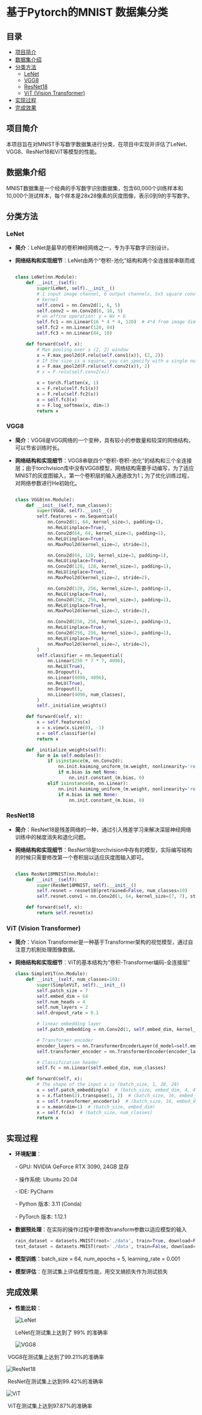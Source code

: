 # 基于Pytorch的MNIST 数据集分类

## 目录
- [项目简介](#项目简介)
- [数据集介绍](#数据集介绍)
- [分类方法](#分类方法)
  - [LeNet](#lenet)
  - [VGG8](#vgg8)
  - [ResNet18](#resnet18)
  - [ViT (Vision Transformer)](#vit-vision-transformer)
- [实现过程](#实现过程)
- [完成效果](#完成效果)

## 项目简介
本项目旨在对MNIST手写数字数据集进行分类，在项目中实现并评估了LeNet、VGG8、ResNet18和ViT等模型的性能。

## 数据集介绍
MNIST数据集是一个经典的手写数字识别数据集，包含60,000个训练样本和10,000个测试样本，每个样本是28x28像素的灰度图像，表示0到9的手写数字。

## 分类方法

### LeNet
- **简介**：LeNet是最早的卷积神经网络之一，专为手写数字识别设计。

- **网络结构和实现细节**：LeNet由两个“卷积-池化”结构和两个全连接层串联而成

  ```python
  
  class LeNet(nn.Module):
      def __init__(self):
          super(LeNet, self).__init__()
          # 1 input image channel, 6 output channels, 5x5 square convolution
          # kernel
          self.conv1 = nn.Conv2d(1, 6, 5)
          self.conv2 = nn.Conv2d(6, 16, 5)
          # an affine operation: y = Wx + b
          self.fc1 = nn.Linear(16 * 4 * 4, 120)  # 4*4 from image dimension
          self.fc2 = nn.Linear(120, 84)
          self.fc3 = nn.Linear(84, 10)
  
      def forward(self, x):
          # Max pooling over a (2, 2) window
          x = F.max_pool2d(F.relu(self.conv1(x)), (2, 2))
          # If the size is a square, you can specify with a single number
          x = F.max_pool2d(F.relu(self.conv2(x)), 2)
          # x = F.relu(self.conv2(x))
  
          x = torch.flatten(x, 1)
          x = F.relu(self.fc1(x))
          x = F.relu(self.fc2(x))
          x = self.fc3(x)
          x = F.log_softmax(x, dim=1)
          return x

### VGG8
- **简介**：VGG8是VGG网络的一个变种，具有较小的参数量和较深的网络结构，可以节省训练时长。

- **网络结构和实现细节**：VGG8串联四个“卷积-卷积-池化”的结构和三个全连接层；由于torchvision库中没有VGG8模型，网络结构需要手动编写，为了适应MNIST的灰度图输入，第一个卷积层的输入通道改为1；为了优化训练过程，对网络参数进行He初始化。

  ```python
  
  class VGG8(nn.Module):
      def __init__(self, num_classes):
          super(VGG8, self).__init__()
          self.features = nn.Sequential(
              nn.Conv2d(1, 64, kernel_size=3, padding=1),
              nn.ReLU(inplace=True),
              nn.Conv2d(64, 64, kernel_size=3, padding=1),
              nn.ReLU(inplace=True),
              nn.MaxPool2d(kernel_size=2, stride=2),
  
              nn.Conv2d(64, 128, kernel_size=3, padding=1),
              nn.ReLU(inplace=True),
              nn.Conv2d(128, 128, kernel_size=3, padding=1),
              nn.ReLU(inplace=True),
              nn.MaxPool2d(kernel_size=2, stride=2),
  
              nn.Conv2d(128, 256, kernel_size=3, padding=1),
              nn.ReLU(inplace=True),
              nn.Conv2d(256, 256, kernel_size=3, padding=1),
              nn.ReLU(inplace=True),
              nn.MaxPool2d(kernel_size=2, stride=2),
  
              nn.Conv2d(256, 256, kernel_size=3, padding=1),
              nn.ReLU(inplace=True),
              nn.Conv2d(256, 256, kernel_size=3, padding=1),
              nn.ReLU(inplace=True),
              nn.MaxPool2d(kernel_size=2, stride=2),
          )
          self.classifier = nn.Sequential(
              nn.Linear(256 * 7 * 7, 4096),
              nn.ReLU(True),
              nn.Dropout(),
              nn.Linear(4096, 4096),
              nn.ReLU(True),
              nn.Dropout(),
              nn.Linear(4096, num_classes),
          )
          self._initialize_weights()
  
      def forward(self, x):
          x = self.features(x)
          x = x.view(x.size(0), -1)
          x = self.classifier(x)
          return x
  
      def _initialize_weights(self):
          for m in self.modules():
              if isinstance(m, nn.Conv2d):
                  nn.init.kaiming_uniform_(m.weight, nonlinearity='relu')  # Initialize with He
                  if m.bias is not None:
                      nn.init.constant_(m.bias, 0)
              elif isinstance(m, nn.Linear):
                  nn.init.kaiming_uniform_(m.weight, nonlinearity='relu')  # Initialize the classifier using He
                  if m.bias is not None:
                      nn.init.constant_(m.bias, 0)

### ResNet18
- **简介**：ResNet18是残差网络的一种，通过引入残差学习来解决深层神经网络训练中的梯度消失和退化问题。

- **网络结构和实现细节**：ResNet18是torchvision中存有的模型，实际编写结构的时候只需要修改第一个卷积层以适应灰度图输入即可。

  ```python
  
  class ResNet18MNIST(nn.Module):
      def __init__(self):
          super(ResNet18MNIST, self).__init__()
          self.resnet = resnet18(pretrained=False, num_classes=10)
          self.resnet.conv1 = nn.Conv2d(1, 64, kernel_size=(7, 7), stride=(2, 2), padding=(3, 3), bias=False)
  
      def forward(self, x):
          return self.resnet(x)

### ViT (Vision Transformer)
- **简介**：Vision Transformer是一种基于Transformer架构的视觉模型，通过自注意力机制处理图像数据。

- **网络结构和实现细节**：ViT的基本结构为“卷积-Transformer编码-全连接层”

  ```python
  class SimpleViT(nn.Module):
      def __init__(self, num_classes=10):
          super(SimpleViT, self).__init__()
          self.patch_size = 7
          self.embed_dim = 64
          self.num_heads = 4
          self.num_layers = 2
          self.dropout_rate = 0.1
  
          # linear embedding layer
          self.patch_embedding = nn.Conv2d(1, self.embed_dim, kernel_size=self.patch_size, stride=self.patch_size)
  
          # Transformer encoder
          encoder_layers = nn.TransformerEncoderLayer(d_model=self.embed_dim, nhead=self.num_heads)
          self.transformer_encoder = nn.TransformerEncoder(encoder_layers, num_layers=self.num_layers)
  
          # Classification header
          self.fc = nn.Linear(self.embed_dim, num_classes)
  
      def forward(self, x):
          # The shape of the input x is (batch_size, 1, 28, 28)
          x = self.patch_embedding(x)  # (batch_size, embed_dim, 4, 4)
          x = x.flatten(2).transpose(1, 2)  # (batch_size, 16, embed_dim)
          x = self.transformer_encoder(x)  # (batch_size, 16, embed_dim)
          x = x.mean(dim=1)  # (batch_size, embed_dim)
          x = self.fc(x)  # (batch_size, num_classes)
          return x
  ```

  

## 实现过程
- **环境配置**：

  \- GPU: NVIDIA GeForce RTX 3090, 24GB 显存

  \- 操作系统: Ubuntu 20.04 

  \- IDE: PyCharm

  \- Python 版本: 3.11 (Conda)

  \- PyTorch 版本: 1.12.1

- **数据预处理**：在实际的操作过程中要修改transform参数以适应模型的输入

  ```python
  rain_dataset = datasets.MNIST(root='./data', train=True, download=False, transform=transform)
  test_dataset = datasets.MNIST(root='./data', train=False, download=False, transform=transform)

- **模型训练**：batch_size = 64, num_epochs = 5, learning_rate = 0.001

- **模型评估**：在测试集上评估模型性能，用交叉熵损失作为测试损失

## 完成效果
- **性能比较**：

  ![LeNet](fig/LeNet.png)
  
  LeNet在测试集上达到了 $99\%$ 的准确率
  
  ![VGG8](E:\HUSTProject\PythonProject3\fig\VGG8.png)

​        VGG8在测试集上达到了$99.21\%$的准确率

![ResNet18](E:\HUSTProject\PythonProject3\fig\ResNet18.png)

​        ResNet在测试集上达到$99.42\%$的准确率

![ViT](E:\HUSTProject\PythonProject3\fig\ViT.png)

​      ViT在测试集上达到$97.87\%$的准确率
